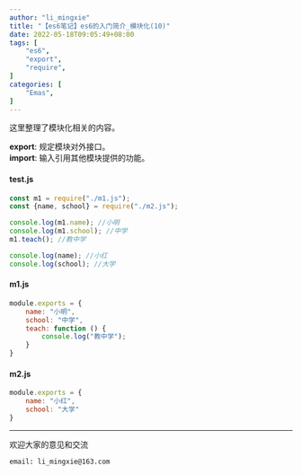 ```yaml
---
author: "li_mingxie"
title: "【es6笔记】es6的入门简介_模块化(10)"
date: 2022-05-18T09:05:49+08:00
tags: [
    "es6",
    "export",
    "require",
]
categories: [
    "Emas",
]
---
```


这里整理了模块化相关的内容。  

**export**: 规定模块对外接口。  
**import**: 输入引用其他模块提供的功能。  

#### test.js

```js
const m1 = require("./m1.js");
const {name, school} = require("./m2.js");

console.log(m1.name); //小明
console.log(m1.school); //中学
m1.teach(); //教中学

console.log(name); //小红
console.log(school); //大学

```

#### m1.js

```js
module.exports = {
    name: "小明",
    school: "中学",
    teach: function () {
        console.log("教中学");
    }
}
```

#### m2.js

```js
module.exports = {
    name: "小红",
    school: "大学"
}
```

----------------------------------------------
欢迎大家的意见和交流

`email: li_mingxie@163.com`
